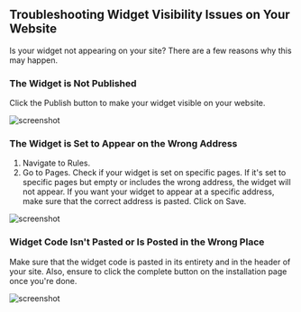 ## Troubleshooting Widget Visibility Issues on Your Website

Is your widget not appearing on your site? There are a few reasons why this may happen.

### The Widget is Not Published

Click the Publish button to make your widget visible on your website.

![screenshot](https://downloads.intercomcdn.com/i/o/892333921/c45c07305f88013f1aa40982/image.png)

### The Widget is Set to Appear on the Wrong Address

1. Navigate to Rules.
2. Go to Pages. Check if your widget is set on specific pages. If it's set to specific pages but empty or includes the wrong address, the widget will not appear. If you want your widget to appear at a specific address, make sure that the correct address is pasted. Click on Save.

![screenshot](https://downloads.intercomcdn.com/i/o/892335839/2796714ff88f00087b4ad4ce/image.png)

### Widget Code Isn't Pasted or Is Posted in the Wrong Place

Make sure that the widget code is pasted in its entirety and in the header of your site. Also, ensure to click the complete button on the installation page once you're done.

![screenshot](https://downloads.intercomcdn.com/i/o/892427207/f148d47f5709171f132e9daf/image.png)
